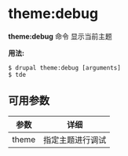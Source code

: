 # theme:debug
**theme:debug** 命令 显示当前主题

**用法:**
```
$ drupal theme:debug [arguments] 
$ tde  
```

## 可用参数
参数 | 详细
---------|-------------
theme | 指定主题进行调试
